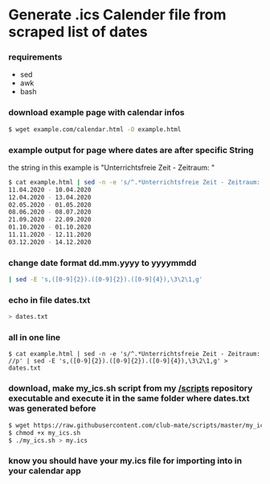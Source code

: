 # Generate .ics Calender file from scraped list of dates
### requirements
* sed
* awk
* bash

### download example page with calendar infos
 
```bash
$ wget example.com/calendar.html -O example.html
```
### example output for page where dates are after specific String
the string in this example is "Unterrichtsfreie Zeit - Zeitraum: "
```bash
$ cat example.html | sed -n -e 's/^.*Unterrichtsfreie Zeit - Zeitraum: //p' 
11.04.2020 - 10.04.2020
12.04.2020 - 13.04.2020
02.05.2020 - 01.05.2020
08.06.2020 - 08.07.2020
21.09.2020 - 22.09.2020
01.10.2020 - 01.10.2020
11.11.2020 - 12.11.2020
03.12.2020 - 14.12.2020
```
### change date format dd.mm.yyyy to yyyymmdd
```bash
| sed -E 's,([0-9]{2}).([0-9]{2}).([0-9]{4}),\3\2\1,g'
```
### echo in file dates.txt
```bash
> dates.txt
```
### all in one line
```
$ cat example.html | sed -n -e 's/^.*Unterrichtsfreie Zeit - Zeitraum: //p' | sed -E 's,([0-9]{2}).([0-9]{2}).([0-9]{4}),\3\2\1,g' > dates.txt
```
### download, make my_ics.sh script from my [/scripts](https://github.com/club-mate/scripts) repository executable and execute it in the same folder where dates.txt was generated before
```bash
$ wget https://raw.githubusercontent.com/club-mate/scripts/master/my_ics.sh
$ chmod +x my_ics.sh
$ ./my_ics.sh > my.ics
```
### know you should have your my.ics file for importing into in your calendar app
